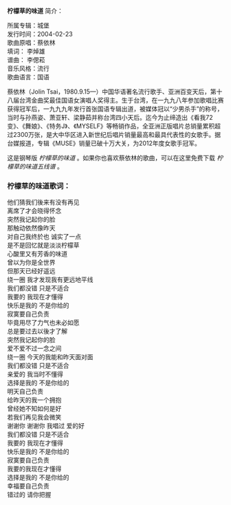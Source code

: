 

**柠檬草的味道** 简介：

所属专辑：城堡  
发行时间：2004-02-23  
歌曲原唱：蔡依林  
填词： 李焯雄  
谱曲： 李偲菘  
音乐风格：流行  
歌曲语言：国语

蔡依林（Jolin
Tsai，1980.9.15—）中国华语著名流行歌手、亚洲百变天后，第十八届台湾金曲奖最佳国语女演唱人奖得主。生于台湾，在一九九八年参加歌唱比赛获得冠军后，一九九九年发行首张国语专辑出道，被媒体冠以“少男杀手”的称号，当时与孙燕姿、萧亚轩、梁静茹并称台湾四小天后。迄今为止缔造出《看我72变》、《舞娘》、《特务J》、《MYSELF》等畅销作品，全亚洲正版唱片总销量累积超过2300万张，是大中华区进入新世纪后唱片销量最高和最具代表性的女歌手。据台媒报道，专辑《MUSE》销量已破十万大关，为2012年度女歌手冠军。

这是钢琴版 _柠檬草的味道_ 。如果你也喜欢蔡依林的歌曲，可以在这里免费下载 _柠檬草的味道五线谱_ 。

### 柠檬草的味道歌词：

他们猜我们後来有没有再见  
离席了才会晓得怀念  
突然我记起你的脸  
那触动依然像昨天  
对自己我终於也 诚实了一点  
是不是回忆就是淡淡柠檬草  
心酸里又有芳香的味道  
曾以为你是全世界  
但那天已经好遥远  
绕一圈 我才发现我有更远地平线  
我们都没错 只是不适合  
我要的 我现在才懂得  
快乐是我的 不是你给的  
寂寞要自己负责  
毕竟用尽了力气也未必如愿  
总是要过去以後才了解  
突然我记起你的脸  
爱不爱不过一念之间  
绕一圈 今天的我能和昨天面对面  
我们都没错 只是不适合  
亲爱的 我当时不懂得  
选择是我的 不是你给的  
明天自己负责  
给昨天的我一个拥抱  
曾经她不知如何是好  
若我们再见我会微笑  
谢谢你 谢谢你 我唱过 爱的好  
我们都没错 只是不适合  
我要的 我现在才懂得  
快乐是我的 不是你给的  
寂寞要自己负责  
我要的我现在才懂得  
选择是我的 不是你给的  
幸福要自己负责  
错过的 请你把握

